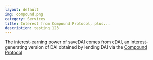 ```yaml
---
layout: default
img: compound.png
category: Services
title: Interest from Compound Protocol, plus...
description: testing 123
---
```

  The interest-earning power of saveDAI comes from cDAI, an interest-generating version of DAI obtained by lending DAI via the [Compound Protocol](https://compound.finance)

